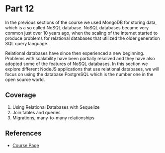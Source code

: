 # Part 12

In the previous sections of the course we used MongoDB for storing data, which is a so called NoSQL database. NoSQL databases became very common just over 10 years ago, when the scaling of the internet started to produce problems for relational databases that utilized the older generation SQL query language.

Relational databases have since then experienced a new beginning. Problems with scalability have been partially resolved and they have also adopted some of the features of NoSQL databases. In this section we explore different NodeJS applications that use relational databases, we will focus on using the database PostgreSQL which is the number one in the open source world.

## Coverage

1. Using Relational Databases with Sequelize
2. Join tables and queries
3. Migrations, many-to-many relationships

## References

- [Course Page](https://fullstackopen.com/en/part13)

